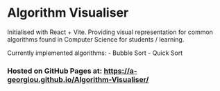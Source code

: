 # Algorithm Visualiser

Initialised with React + Vite.
Providing visual representation for common algorithms found in Computer Science for students / learning.

Currently implemented algorithms:
    - Bubble Sort
    - Quick Sort

### Hosted on GitHub Pages at: https://a-georgiou.github.io/Algorithm-Visualiser/